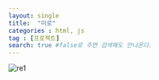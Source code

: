 ```yaml
---
layout: single
title:  "미로"
categories : html, js
tag : [프로젝트]
search: true #false로 주면 검색해도 안나온다.
---
```


![re1](../../images/2023-08-08-maze/re1.png)

